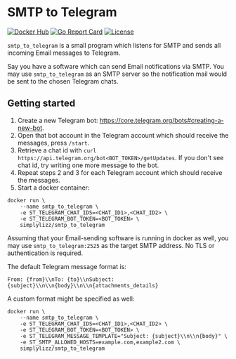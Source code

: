 # SMTP to Telegram

[![Docker Hub](https://img.shields.io/docker/pulls/simplylizz/smtp_to_telegram.svg?style=flat-square)][Docker Hub]
[![Go Report Card](https://goreportcard.com/badge/github.com/simplylizz/smtp_to_telegram?style=flat-square)][Go Report Card]
[![License](https://img.shields.io/github/license/simplylizz/smtp_to_telegram.svg?style=flat-square)][License]

[Docker Hub]:      https://hub.docker.com/r/simplylizz/smtp_to_telegram
[Go Report Card]:  https://goreportcard.com/report/github.com/simplylizz/smtp_to_telegram
[License]:         https://github.com/simplylizz/smtp_to_telegram/blob/main/LICENSE

`smtp_to_telegram` is a small program which listens for SMTP and sends
all incoming Email messages to Telegram.

Say you have a software which can send Email notifications via SMTP.
You may use `smtp_to_telegram` as an SMTP server so
the notification mail would be sent to the chosen Telegram chats.

## Getting started

1. Create a new Telegram bot: https://core.telegram.org/bots#creating-a-new-bot.
2. Open that bot account in the Telegram account which should receive
   the messages, press `/start`.
3. Retrieve a chat id with `curl https://api.telegram.org/bot<BOT_TOKEN>/getUpdates`.
   If you don't see chat id, try writing one more message to the bot.
4. Repeat steps 2 and 3 for each Telegram account which should receive the messages.
5. Start a docker container:

```
docker run \
    --name smtp_to_telegram \
    -e ST_TELEGRAM_CHAT_IDS=<CHAT_ID1>,<CHAT_ID2> \
    -e ST_TELEGRAM_BOT_TOKEN=<BOT_TOKEN> \
    simplylizz/smtp_to_telegram
```

Assuming that your Email-sending software is running in docker as well,
you may use `smtp_to_telegram:2525` as the target SMTP address.
No TLS or authentication is required.

The default Telegram message format is:

```
From: {from}\\nTo: {to}\\nSubject: {subject}\\n\\n{body}\\n\\n{attachments_details}
```

A custom format might be specified as well:

```
docker run \
    --name smtp_to_telegram \
    -e ST_TELEGRAM_CHAT_IDS=<CHAT_ID1>,<CHAT_ID2> \
    -e ST_TELEGRAM_BOT_TOKEN=<BOT_TOKEN> \
    -e ST_TELEGRAM_MESSAGE_TEMPLATE="Subject: {subject}\\n\\n{body}" \
    -e ST_SMTP_ALLOWED_HOSTS=example.com,example2.com \
    simplylizz/smtp_to_telegram
```
